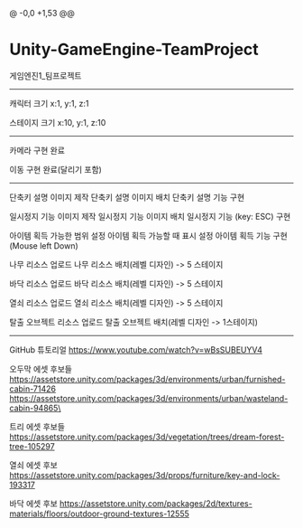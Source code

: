 @ -0,0 +1,53 @@
# Unity-GameEngine-TeamProject
게임엔진1_팀프로젝트

------------------------------------------------
캐릭터 크기 x:1, y:1, z:1

스테이지 크기 x:10, y:1, z:10

------------------------------------------------
카메라 구현 완료

이동 구현 완료(달리기 포함)

------------------------------------------------
단축키 설명 이미지 제작
단축키 설명 이미지 배치
단축키 설명 기능 구현

일시정지 기능 이미지 제작
일시정지 기능 이미지 배치
일시정지 기능 (key: ESC) 구현

아이템 획득 가능한 범위 설정
아이템 획득 가능할 때 표시 설정
아이템 획득 기능 구현 (Mouse left Down)

나무 리소스 업로드
나무 리소스 배치(레벨 디자인) -> 5 스테이지

바닥 리소스 업로드
바닥 리소스 배치(레벨 디자인) -> 5 스테이지

열쇠 리소스 업로드
열쇠 리소스 배치(레벨 디자인) -> 5 스테이지

탈출 오브젝트 리소스 업로드
탈출 오브젝트 배치(레벨 디자인 -> 1스테이지)

------------------------------------------------

GitHub 튜토리얼
https://www.youtube.com/watch?v=wBsSUBEUYV4

오두막 에셋 후보들
https://assetstore.unity.com/packages/3d/environments/urban/furnished-cabin-71426
https://assetstore.unity.com/packages/3d/environments/urban/wasteland-cabin-94865\

트리 에셋 후보들
https://assetstore.unity.com/packages/3d/vegetation/trees/dream-forest-tree-105297

열쇠 에셋 후보
https://assetstore.unity.com/packages/3d/props/furniture/key-and-lock-193317

바닥 에셋 후보
https://assetstore.unity.com/packages/2d/textures-materials/floors/outdoor-ground-textures-12555

